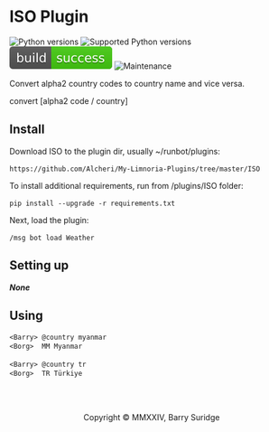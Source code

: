 # ISO Plugin

![Python versions](https://img.shields.io/badge/Python-version-blue) ![Supported Python versions](https://img.shields.io/badge/3.9%2C%203.10%2C%203.11%2C%203.12-blue.svg) ![Build Status](https://github.com/Alcheri/My-Limnoria-Plugins/blob/master/img/status.svg) ![Maintenance](https://img.shields.io/badge/Maintained%3F-yes-green.svg)

Convert alpha2 country codes to country name and vice versa.

convert [alpha2 code / country]

## Install

Download ISO to the plugin dir, usually ~/runbot/plugins:

```plaintext
https://github.com/Alcheri/My-Limnoria-Plugins/tree/master/ISO
```

To install additional requirements, run from /plugins/ISO folder:

```plaintext
pip install --upgrade -r requirements.txt 
```

Next, load the plugin:

```plaintext
/msg bot load Weather
```

## Setting up

**_None_**

## Using

```plaintext
<Barry> @country myanmar
<Borg>  MM Myanmar

<Barry> @country tr
<Borg>  TR Türkiye
```

<br/><br/>
<p align="center">Copyright © MMXXIV, Barry Suridge</p>
